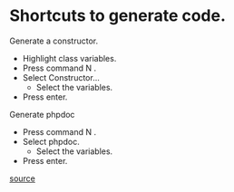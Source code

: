 # Shortcuts to generate code.

Generate a constructor.
* Highlight class variables.
* Press command N .
* Select Constructor...
  * Select the variables.
* Press enter.

Generate phpdoc
* Press command N .
* Select phpdoc.
  * Select the variables.
* Press enter.

[source](https://confluence.jetbrains.com/display/PhpStorm/Generating+Code+in+PhpStorm)
